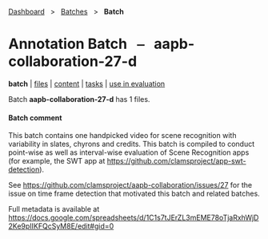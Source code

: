 [Dashboard](../../index.md)  &nbsp; > &nbsp; [Batches](../index.md)  &nbsp; > &nbsp; **Batch** 

# Annotation Batch &nbsp; ⎯ &nbsp; aapb-collaboration-27-d

**batch** | [files](files.md) | [content](content.md) | [tasks](tasks.md) | [use in evaluation](evaluation.md) 

Batch **aapb-collaboration-27-d** has 1 files.

#### Batch comment

This batch contains one handpicked video for scene recognition with variability
in slates, chyrons and credits. This batch is compiled to conduct point-wise as
well as interval-wise evaluation of Scene Recognition apps (for example, the SWT
app at https://github.com/clamsproject/app-swt-detection).


See https://github.com/clamsproject/aapb-collaboration/issues/27 for the issue
on time frame detection that motivated this batch and related batches.


Full metadata is available at https://docs.google.com/spreadsheets/d/1C1s7tJErZL3mEME78oTjaRxhWjD2Ke9pIIKFQcSyM8E/edit#gid=0
